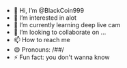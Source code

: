- 👋 Hi, I’m @BlackCoin999
- 👀 I’m interested in alot
- 🌱 I’m currently learning deep live cam
- 💞️ I’m looking to collaborate on ...
- 📫 How to reach me 
- 😄 Pronouns: /##/
- ⚡ Fun fact: you don't wanna know

<!---
BlackCoin999/BlackCoin999 is a ✨ special ✨ repository because its `README.md` (this file) appears on your GitHub profile.
You can click the Preview link to take a look at your changes.
--->
